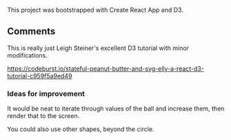 This project was bootstrapped with Create React App and D3.

## Comments

This is really just Leigh Steiner's excellent D3 tutorial with minor modifications.

https://codeburst.io/stateful-peanut-butter-and-svg-elly-a-react-d3-tutorial-c959f5a9ed49

### Ideas for improvement

It would be neat to iterate through values of the ball and increase them, then render that to the screen.

You could also use other shapes, beyond the circle.

